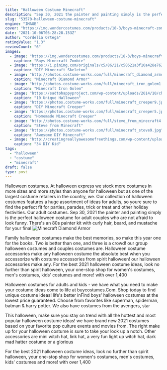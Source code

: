 ```yaml
---
title: "Halloween Costume Minecraft"
description: "Sep 30, 2021 the painter and painting simply is the perfect halloween costume for adult couples who are not afraid to look funny. There's an 80s painter kit with curly hair, beard, and mustache for your final"
slug: "53570-halloween-costume-minecraft"
engine: "IMAGE"
cover: "https://img.wondercostumes.com/products/18-3/boys-minecraft-zombie-costume.jpg"
date: "2021-10-06T05:28:28.153Z"
author: "Cordelia Ortega"
ratingValue: "1.3"
reviewCount: "6"
images:
  - image: "https://img.wondercostumes.com/products/18-3/boys-minecraft-zombie-costume.jpg"
    caption: "Boys Minecraft Zombie"
  - image: "https://i.pinimg.com/originals/c5/86/21/c58621a3f10a428e762e1304a9ded19b.jpg"
    caption: "DIY Minecraft Skeleton"
  - image: "http://photos.costume-works.com/full/minecraft_diamond_armor_steve.jpg"
    caption: "Minecraft Diamond Armor"
  - image: "http://photos.costume-works.com/full/minecraft_iron_golem1.jpg"
    caption: "Minecraft Iron Golem"
  - image: "https://sadtohappyproject.com/wp-content/uploads/2014/10/children-halloween-costumes26.jpg"
    caption: "10 Unique Halloween"
  - image: "https://photos.costume-works.com/full/minecraft_creeper9.jpg"
    caption: "DIY Minecraft Creeper"
  - image: "https://photos.costume-works.com/full/minecraft_creeper5.jpg"
    caption: "Homemade Minecraft Creeper"
  - image: "http://photos.costume-works.com/full/steve_from_minecraft4.jpg"
    caption: "Steve from Minecraft"
  - image: "https://photos.costume-works.com/full/minecraft_steve9.jpg"
    caption: "Awesome DIY Minecraft"
  - image: "http://creatingreallyawesomefreethings.com/wp-content/uploads/2012/05/boy011.jpg"
    caption: "34 DIY Kid"
tags:
  - "halloween"
  - "costume"
  - "minecraft"
draft: false
type: post
---
```


Halloween costumes. At halloween express we stock more costumes in more sizes and more styles than anyone for halloween but as one of the largest costume retailers in the country, we. Our collection of halloween costumes features a huge assortment of ideas for adults, so youre sure to find the perfect fit for parties, parades, trick or treat and other holiday festivities. Our adult costumes. Sep 30, 2021 the painter and painting simply is the perfect halloween costume for adult couples who are not afraid to look funny. There's an 80s painter kit with curly hair, beard, and mustache for your final
![Minecraft Diamond Armor](http://photos.costume-works.com/full/minecraft_diamond_armor_steve.jpg "Minecraft Diamond Armor")

Family halloween costumes make the best memories, so make this year one for the books. Two is better than one, and three is a crowd! our group halloween costumes and couples costumes are. Halloween costume accessories make any halloween costume the absolute best when you accessorize with costume accessories from spirit halloween! our halloween accessories make any. For the best 2021 halloween costume ideas, look no further than spirit halloween, your one-stop shop for women&#39;s costumes, men&#39;s costumes, kids&#39; costumes and more! with over 1,400
<!--inArticleAds-->

<!--galleryOne-->

Halloween costumes for adults and kids - we have what you need to make your costume ideas come to life at buycostumes.Com. Shop today to find unique costume ideas! life's better inFind boys' halloween costumes at the lowest price guaranteed. Choose from favorites like superman, spiderman, batman & harry potter. We also have costumes from the avengers, star
<!--inArticleAds-->

<!--galleryTwo-->

This halloween, make sure you stay on trend with all the hottest and most popular halloween costume ideas! we have brand new 2021 costumes based on your favorite pop culture events and movies from. The right make up for your halloween costume is sure to take your look up a notch. Other accessories are mini witch hat, link hat, a very fun light up witch hat, dark mad hatter costume or a glorious
<!--galleryThree-->

For the best 2021 halloween costume ideas, look no further than spirit halloween, your one-stop shop for women's costumes, men's costumes, kids' costumes and more! with over 1,400